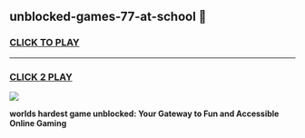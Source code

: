 
## unblocked-games-77-at-school 👋
<h3>
<a href="https://premium.freeplayer.one?title=unblocked-games-77-at-school&ref=14F">CLICK TO PLAY</a></h3>
<hr>

<h3>
<a href="https://premium.freeplayer.one?title=unblocked-games-77-at-school&ref=14F">CLICK 2 PLAY</a>
  
</h3>

<a href="https://premium.freeplayer.one?title=unblocked-games-77-at-school&ref=12F/"><img src="https://clearcache.store/games.png"></a>


**worlds hardest game unblocked: Your Gateway to Fun and Accessible Online Gaming**
